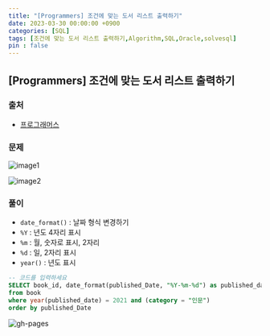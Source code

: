 ```yaml
---
title: "[Programmers] 조건에 맞는 도서 리스트 출력하기"
date: 2023-03-30 00:00:00 +0900
categories: [SQL]
tags: [조건에 맞는 도서 리스트 출력하기,Algorithm,SQL,Oracle,solvesql]
pin : false
---
```


## [Programmers] 조건에 맞는 도서 리스트 출력하기

### 출처
- <a href="https://school.programmers.co.kr/learn/courses/30/lessons/144853" target="_blank"> 프로그래머스 </a>

### 문제

![image1](../../../assets/img/codingtest/3-30-1.png)

![image2](../../../assets/img/codingtest/3-30-2.png)

### 풀이
- `date_format()` : 날짜 형식 변경하기
- `%Y` : 년도 4자리 표시
- `%m` : 월, 숫자로 표시, 2자리
- `%d` : 일, 2자리 표시
- `year()` : 년도 표시
```sql
-- 코드를 입력하세요
SELECT book_id, date_format(published_Date, "%Y-%m-%d") as published_date
from book
where year(published_date) = 2021 and (category = "인문")
order by published_Date
```

![gh-pages](../../../assets/img/favicons/android-chrome-256x256.png)
